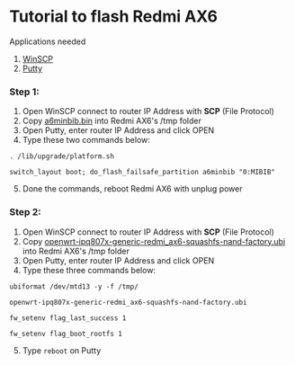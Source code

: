 # Tutorial to flash Redmi AX6

Applications needed
1. [WinSCP](https://winscp.net/eng/download.php)
2. [Putty](https://www.putty.org/)

### Step 1:
1. Open WinSCP connect to router IP Address with **SCP** (File Protocol)
2. Copy [a6minbib.bin](https://github.com/solomonricky/AX6/raw/main/a6minbib.bin) into Redmi AX6's /tmp folder
3. Open Putty, enter router IP Address and click OPEN
4. Type these two commands below:
```
. /lib/upgrade/platform.sh

switch_layout boot; do_flash_failsafe_partition a6minbib "0:MIBIB"
```
5. Done the commands, reboot Redmi AX6 with unplug power

### Step 2:
1. Open WinSCP connect to router IP Address with **SCP** (File Protocol)
2. Copy [openwrt-ipq807x-generic-redmi_ax6-squashfs-nand-factory.ubi](https://github.com/solomonricky/AX6/raw/main/openwrt-ipq807x-generic-redmi_ax6-squashfs-nand-factory.ubi) into Redmi AX6's /tmp folder
3. Open Putty, enter router IP Address and click OPEN
4. Type these three commands below:
```
ubiformat /dev/mtd13 -y -f /tmp/

openwrt-ipq807x-generic-redmi_ax6-squashfs-nand-factory.ubi

fw_setenv flag_last_success 1

fw_setenv flag_boot_rootfs 1
```
5. Type ```reboot``` on Putty
